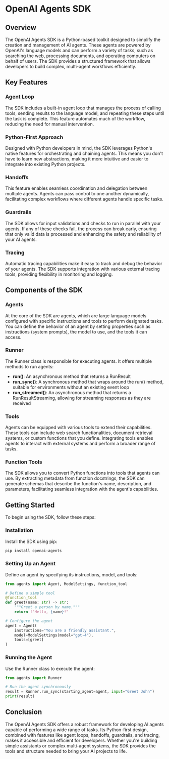 # OpenAI Agents SDK

## Overview

The OpenAI Agents SDK is a Python-based toolkit designed to simplify the creation and management of AI agents. These agents are powered by OpenAI's language models and can perform a variety of tasks, such as searching the web, processing documents, and operating computers on behalf of users. The SDK provides a structured framework that allows developers to build complex, multi-agent workflows efficiently.

## Key Features

### Agent Loop
The SDK includes a built-in agent loop that manages the process of calling tools, sending results to the language model, and repeating these steps until the task is complete. This feature automates much of the workflow, reducing the need for manual intervention.

### Python-First Approach
Designed with Python developers in mind, the SDK leverages Python's native features for orchestrating and chaining agents. This means you don't have to learn new abstractions, making it more intuitive and easier to integrate into existing Python projects.

### Handoffs
This feature enables seamless coordination and delegation between multiple agents. Agents can pass control to one another dynamically, facilitating complex workflows where different agents handle specific tasks.

### Guardrails
The SDK allows for input validations and checks to run in parallel with your agents. If any of these checks fail, the process can break early, ensuring that only valid data is processed and enhancing the safety and reliability of your AI agents.

### Tracing
Automatic tracing capabilities make it easy to track and debug the behavior of your agents. The SDK supports integration with various external tracing tools, providing flexibility in monitoring and logging.

## Components of the SDK

### Agents
At the core of the SDK are agents, which are large language models configured with specific instructions and tools to perform designated tasks. You can define the behavior of an agent by setting properties such as instructions (system prompts), the model to use, and the tools it can access.

### Runner
The Runner class is responsible for executing agents. It offers multiple methods to run agents:

- **run()**: An asynchronous method that returns a RunResult
- **run_sync()**: A synchronous method that wraps around the run() method, suitable for environments without an existing event loop
- **run_streamed()**: An asynchronous method that returns a RunResultStreaming, allowing for streaming responses as they are received

### Tools
Agents can be equipped with various tools to extend their capabilities. These tools can include web search functionalities, document retrieval systems, or custom functions that you define. Integrating tools enables agents to interact with external systems and perform a broader range of tasks.

### Function Tools
The SDK allows you to convert Python functions into tools that agents can use. By extracting metadata from function docstrings, the SDK can generate schemas that describe the function's name, description, and parameters, facilitating seamless integration with the agent's capabilities.

## Getting Started

To begin using the SDK, follow these steps:

### Installation
Install the SDK using pip:

```bash
pip install openai-agents
```

### Setting Up an Agent
Define an agent by specifying its instructions, model, and tools:

```python
from agents import Agent, ModelSettings, function_tool

# Define a simple tool
@function_tool
def greet(name: str) -> str:
    """Greet a person by name."""
    return f"Hello, {name}!"

# Configure the agent
agent = Agent(
    instructions="You are a friendly assistant.",
    model=ModelSettings(model="gpt-4"),
    tools=[greet]
)
```

### Running the Agent
Use the Runner class to execute the agent:

```python
from agents import Runner

# Run the agent synchronously
result = Runner.run_sync(starting_agent=agent, input="Greet John")
print(result)
```

## Conclusion

The OpenAI Agents SDK offers a robust framework for developing AI agents capable of performing a wide range of tasks. Its Python-first design, combined with features like agent loops, handoffs, guardrails, and tracing, makes it accessible and efficient for developers. Whether you're building simple assistants or complex multi-agent systems, the SDK provides the tools and structure needed to bring your AI projects to life.
